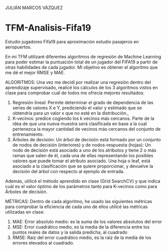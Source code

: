 JULIÁN MARCOS VÁZQUEZ


# TFM-Analisis-Fifa19
Estudio jugadores Fifa19 para aproximación estudio pasajeros en aeropuertos.

En mi TFM utilizaré diferentes algoritmos de regresión de Machine Learning para poder estimar la puntuación total de un jugador del FIFA19 a partir de otras habilidades de cada jugador. Mi objetivo es obtener el algoritmo que me dé el mejor RMSE y MAE.

ALGORITMOS:
Una vez me decidí por realizar una regresión dentro del aprendizaje supervisado, realicé los cálculos de los 3 algoritmos vistos en clase para comprobar cuál de todos me ofrecía mejores resultados: 
1)	Regresión lineal: Permite determinar el grado de dependencia de las series de valores X e Y, prediciendo el valor y estimado que se obtendría para un valor x que no esté en la distribución.,
2)	 K-vecinos: predice cogiendo los k vecinos más cercanos. Parte de la idea de que una nueva muestra será clasificada en base a la cual pertenezca la mayor cantidad de vecinos más cercanos del conjunto de entrenamiento.
3)	Árboles de decisión: Un árbol de decisión está formado por un conjunto de nodos de decisión (interiores) y de nodos-respuesta (hojas):
Un nodo de decisión está asociado a uno de los atributos y tiene 2 o más ramas que salen de él, cada una de ellas representando los posibles valores que puede tomar el atributo asociado. 
Una hoja o leaf, está asociado a la clasificación que se quiere proporcionar, y devuelve la decisión del árbol con respecto al ejemplo de entrada.

Además, utilicé el método aprendido en clase (Grid SearchCV) y que indica cuál es el valor óptimo de los parámetros tanto para K-vecinos como para Árboles de decisión. 

MÉTRICAS: 
Dentro de cada algoritmo, he usado las siguientes métricas para comprobar la eficiencia de cada uno de ellos utilicé las métricas utilizadas en clase:
1)	MAE: Error absoluto medio: es la suma de los valores absolutos del error
2)	MSE: Error cuadrático medio, es la media de la diferencia entre los puntos reales de datos y la salida predicha, al cuadrado
3)	RMSE: Raíz del error cuadrático medio, es la raíz de la media de los errores elevados al cuadrado.

